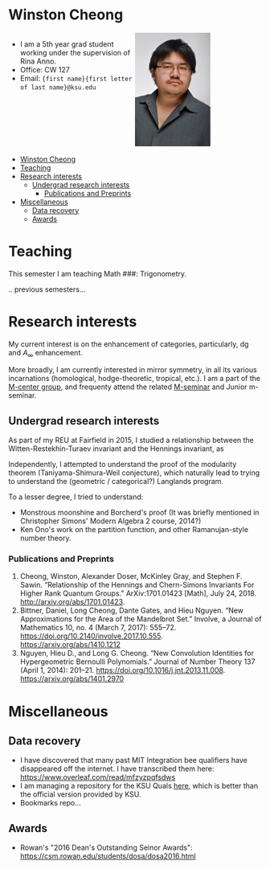 # Winston Cheong
<style>
	a:visited {
		color: darkorchid
	}
  .column {
    float: left; 
    width: 50%;
  }
  .pic {
    float: right;
    width: 50%;
  }
  .intro:after {
    content: "";
    display: table;
    clear: both;
  }
</style>

<div class="intro">
<div class="column">

  * I am a 5th year grad student working under the supervision of Rina Anno. 
  * Office: CW 127
  * Email: `{first name}{first letter of last name}@ksu.edu`

</div>
<div class="pic">
  <img src="./assets/profile_pic.jpg" alt="profile pic" style="width:150px;"/>
</div>
</div>

<div class="toc">

- [Winston Cheong](#winston-cheong)
- [Teaching](#teaching)
- [Research interests](#research-interests)
  - [Undergrad research interests](#undergrad-research-interests)
    - [Publications and Preprints](#publications-and-preprints)
- [Miscellaneous](#miscellaneous)
  - [Data recovery](#data-recovery)
  - [Awards](#awards)

</div>


# Teaching
This semester I am teaching Math ###: Trigonometry. 

.. previous semesters...


# Research interests
My current interest is on the enhancement of categories, particularly, dg and $A_\infty$ enhancement. 

More broadly, I am currently interested in mirror symmetry, in all its various incarnations (homological, hodge-theoretic, tropical, etc.).
I am a part of the [M-center group](https://math.ksu.edu/research/m-center/), and frequenty attend the related [M-seminar](https://www.math.ksu.edu/research/m-center/seminars.html) and Junior m-seminar.

## Undergrad research interests

As part of my REU at Fairfield in 2015, I studied a relationship between the Witten-Restekhin-Turaev invariant and the Hennings invariant, as 

Independently, I attempted to understand the proof of the modularity theorem (Taniyama-Shimura-Weil conjecture), which naturally lead to trying to understand the (geometric / categorical?) Langlands program. 

To a lesser degree, I tried to understand:
* Monstrous moonshine and Borcherd's proof (It was briefly mentioned in Christopher Simons' Modern Algebra 2 course, 2014?)
* Ken Ono's work on the partition function, and other Ramanujan-style number theory.


### Publications and Preprints
1) Cheong, Winston, Alexander Doser, McKinley Gray, and Stephen F. Sawin. “Relationship of the Hennings and Chern-Simons Invariants For Higher Rank Quantum Groups.” ArXiv:1701.01423 [Math], July 24, 2018. http://arxiv.org/abs/1701.01423.
2) Bittner, Daniel, Long Cheong, Dante Gates, and Hieu Nguyen. “New Approximations for the Area of the Mandelbrot Set.” Involve, a Journal of Mathematics 10, no. 4 (March 7, 2017): 555–72. https://doi.org/10.2140/involve.2017.10.555. https://arxiv.org/abs/1410.1212
3) Nguyen, Hieu D., and Long G. Cheong. “New Convolution Identities for Hypergeometric Bernoulli Polynomials.” Journal of Number Theory 137 (April 1, 2014): 201–21. https://doi.org/10.1016/j.jnt.2013.11.008. https://arxiv.org/abs/1401.2970



# Miscellaneous

## Data recovery

* I have discovered that many past MIT Integration bee qualifiers have disappeared off the internet. I have transcribed them here: https://www.overleaf.com/read/mfzyzpqfsdws
* I am managing a repository for the KSU Quals [here](https://github.com/winstoncheong/KSU-Quals), which is better than the official version provided by KSU.
* Bookmarks repo...


## Awards
* Rowan's "2016 Dean's Outstanding Seinor Awards": https://csm.rowan.edu/students/dosa/dosa2016.html
